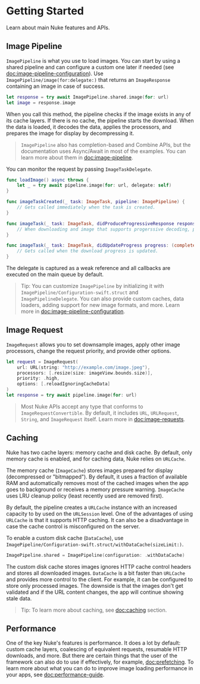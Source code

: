 # Getting Started

Learn about main Nuke features and APIs.

## Image Pipeline

``ImagePipeline`` is what you use to load images. You can start by using a shared pipeline and can configure a custom one later if needed (see <doc:image-pipeline-configuration>). Use ``ImagePipeline/image(for:delegate:)`` that returns an ``ImageResponse`` containing an image in case of success.

```swift
let response = try await ImagePipeline.shared.image(for: url)
let image = response.image
```

When you call this method, the pipeline checks if the image exists in any of its cache layers. If there is no cache, the pipeline starts the download. When the data is loaded, it decodes the data, applies the processors, and prepares the image for display by decompressing it.

> `ImagePipeline` also has completion-based and Combine APIs, but the documentation uses Async/Await in most of the examples. You can learn more about them in <doc:image-pipeline>.

You can monitor the request by passing ``ImageTaskDelegate``.

```swift
func loadImage() async throws {
    let _ = try await pipeline.image(for: url, delegate: self)
}

func imageTaskCreated(_ task: ImageTask, pipeline: ImagePipeline) {
    // Gets called immediately when the task is created.
}

func imageTask(_ task: ImageTask, didProduceProgressiveResponse response: ImageResponse, pipeline: ImagePipeline) {
    // When downloading and image that supports progerssive decoding, previews are delivered here.
}

func imageTask(_ task: ImageTask, didUpdateProgress progress: (completed: Int64, total: Int64), pipeline: ImagePipeline) {
    // Gets called when the download progress is updated.
}
```

The delegate is captured as a weak reference and all callbacks are executed on the main queue by default.

> Tip: You can customize ``ImagePipeline`` by initializing it with ``ImagePipeline/Configuration-swift.struct`` and ``ImagePipelineDelegate``. You can also provide custom caches, data loaders, adding support for new image formats, and more. Learn more in <doc:image-pipeline-configuration>.

## Image Request

``ImageRequest`` allows you to set downsample images, apply other image processors, change the request priority, and provide other options.

```swift
let request = ImageRequest(
    url: URL(string: "http://example.com/image.jpeg"),
    processors: [.resize(size: imageView.bounds.size)],
    priority: .high,
    options: [.reloadIgnoringCacheData]
)
let response = try await pipeline.image(for: url)
```

> Most Nuke APIs accept any type that conforms to ``ImageRequestConvertible``. By default, it includes `URL`, `URLRequest`, `String`, and ``ImageRequest`` itself. Learn more in <doc:image-requests>.

## Caching

Nuke has two cache layers: memory cache and disk cache. By default, only memory cache is enabled, and for caching data, Nuke relies on `URLCache`.

The memory cache (``ImageCache``) stores images prepared for display (decompressed or "bitmapped"). By default, it uses a fraction of available RAM and automatically removes most of the cached images when the app goes to background or receives a memory pressure warning. ``ImageCache`` uses LRU cleanup policy (least recently used are removed first).

By default, the pipeline creates a `URLCache` instance with an increased capacity to by used on the `URLSession` level. One of the advantages of using `URLCache` is that it supports HTTP caching. It can also be a disadvantage in case the cache control is misconfigured on the server.

To enable a custom disk cache (``DataCache``), use ``ImagePipeline/Configuration-swift.struct/withDataCache(sizeLimit:)``.

```swift
ImagePipeline.shared = ImagePipeline(configuration: .withDataCache)
```

The custom disk cache stores images ignores HTTP cache control headers and stores all downloaded images. ``DataCache`` is a bit faster than `URLCache` and provides more control to the client. For example, it can be configured to store only processed images. The downside is that the images don't get validated and if the URL content changes, the app will continue showing stale data.  

> Tip: To learn more about caching, see <doc:caching> section.

## Performance

One of the key Nuke's features is performance. It does a lot by default: custom cache layers, coalescing of equivalent requests, resumable HTTP downloads, and more. But there are certain things that the user of the framework can also do to use if effectively, for example, <doc:prefetching>. To learn more about what you can do to improve image loading performance in your apps, see <doc:performance-guide>.
